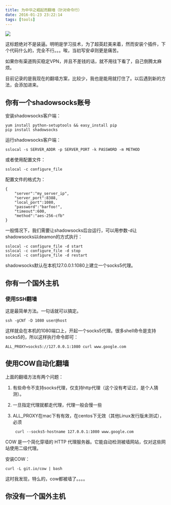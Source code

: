 ```yaml
---
title: 为中华之崛起而翻墙（针对命令行）
date: 2016-01-23 23:22:14
tags: [tools]
---
```


![](/img/gwf-wall.jpg)

这标题绝对不是装逼。明明是学习技术，为了超英赶美来着，然而安装个插件，下个代码什么的，完全不行。。。唉，当初写安卓则更是痛苦。

如果你有渠道购买稳定VPN，并且不差钱的话，就不用往下看了，自己倒腾太麻烦。

目前记录的是我现在的翻墙方案，比较少，我也是能用就打住了。以后遇到新的方法，会添加进来。

## 你有一个shadowsocks账号
安装shadowsocks客户端：

    yum install python-setuptools && easy_install pip
    pip install shadowsocks

运行shadowsocks客户端：

    sslocal -s SERVER_ADDR -p SERVER_PORT -k PASSWORD -m METHOD

或者使用配置文件：

    sslocal -c configure_file

配置文件的格式为：

```
{
    "server":"my_server_ip",
    "server_port":8388,
    "local_port":1080,
    "password":"barfoo!",
    "timeout":600,
    "method":"aes-256-cfb"
}
```

一般情况下，我们需要让shadowsocks后台运行，可以用参数-d让shadowsocks以deamon的方式执行：

    sslocal -c configure_file -d start
    sslocal -c configure_file -d stop
    sslocal -c configure_file -d restart

shadowsocks默认在本机127.0.0.1:1080上建立一个socks5代理。

[shadowsocks_github]: https://github.com/shadowsocks/shadowsocks/tree/master

## 你有一个国外主机
### 使用SSH翻墙
这是最简单方法。一句话就可以搞定。

    ssh -gCNf -D 1080 user@host

这样就会在本机的1080端口上，开起一个socks5代理。很多shell命令是支持socks5的，所以这样执行命令即可：

    ALL_PROXY=socks5://127.0.0.1:1080 curl www.google.com

## 使用COW自动化翻墙
上面的翻墙方法有两个问题：
1. 有些命令不支持socks代理，仅支持http代理（这个没有考证过，是个人猜测）。
2. 一旦指定代理就都走代理，代理一般会慢一些
3. ALL_PROXY在mac下有有效，在centos下无效（其他Linux发行版未测试），必须

        curl --socks5-hostname 127.0.0.1:1080 www.google.com

COW 是一个简化穿墙的 HTTP 代理服务器。它能自动检测被墙网站，仅对这些网站使用二级代理。

安装COW：

    curl -L git.io/cow | bash

这时我发现，特么的，cow都被墙了。。。。



## 你没有一个国外主机

[cow]: https://github.com/cyfdecyf/cow